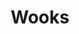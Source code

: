 ---
layout: home

title: Wooks
titleTemplate: Home | :title

# hero:
  # name: Wooks
  # text: Next Generation Event Processing Framework
  # tagline: Get ready for hooks in web apps.
  # image:
  #   src: /wooksjs.png
  #   alt: WooksJS
  # actions:
  #   - theme: brand
  #     text: Get Started
  #     link: /guide/
  #   - theme: alt
  #     text: Why Wooks?
  #     link: /guide/why
  #   - theme: alt
  #     text: View on GitHub
  #     link: https://github.com/wooksjs/wooksjs

features:
  - icon: 💕
    title: Use composables (hooks)
    details: Just like in vue or react use composables to access/modify event state.
  - icon: 🕸
    title: Build Web App
    details: With the power of @wooksjs/event-http you can easily and quickly build a web app.
  - icon: 💻
    title: Build CLI
    details: With the help of @wooksjs/event-cli manage your cli events.
  - icon: ⚡
    title: Get fast and robust routing
    details: Enjoy @prostojs/router which looks up for a handler as quick as possible and properly handles %-encoding.
  - icon: 😀
    title: Create your own composables (hooks)
    details: Take a part of your app logic to a separate composables for easy reuse.
  - icon: 🔑
    title: TS by design
    details: Fully typed APIs with TypeScript.
---